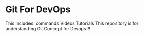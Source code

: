 # Git For DevOps
This includes:
commands
Videos
Tutorials
This repository is for understanding Git Concept for Devops!!!



